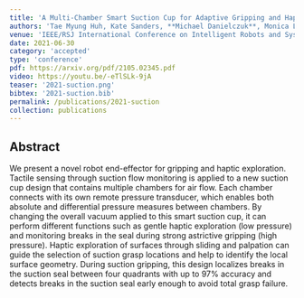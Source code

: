 ```yaml
---
title: 'A Multi-Chamber Smart Suction Cup for Adaptive Gripping and Haptic Exploration'
authors: 'Tae Myung Huh, Kate Sanders, **Michael Danielczuk**, Monica Li, Ken Goldberg, Hannah S. Stuart'
venue: 'IEEE/RSJ International Conference on Intelligent Robots and Systems (IROS)'
date: 2021-06-30
category: 'accepted'
type: 'conference'
pdf: https://arxiv.org/pdf/2105.02345.pdf
video: https://youtu.be/-eTlSLk-9jA
teaser: '2021-suction.png'
bibtex: '2021-suction.bib'
permalink: /publications/2021-suction
collection: publications
---
```


Abstract
-------
We present a novel robot end-effector for gripping and haptic exploration. Tactile sensing through suction flow monitoring is applied to a new suction cup design that contains multiple chambers for air flow. Each chamber connects with its own remote pressure transducer, which enables both absolute and differential pressure measures between chambers. By changing the overall vacuum applied to this smart suction cup, it can perform different functions such as gentle haptic exploration (low pressure) and monitoring breaks in the seal during strong astrictive gripping (high pressure). Haptic exploration of surfaces through sliding and palpation can guide the selection of suction grasp locations and help to identify the local surface geometry. During suction gripping, this design localizes breaks in the suction seal between four quadrants with up to 97% accuracy and detects breaks in the suction seal early enough to avoid total grasp failure.

